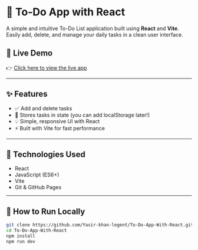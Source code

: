 # 📝 To-Do App with React

A simple and intuitive To-Do List application built using **React** and **Vite**. Easily add, delete, and manage your daily tasks in a clean user interface.

## 🔗 Live Demo

👉 [Click here to view the live app](https://yasir-khan-legent.github.io/To-Do-App-Using-React/)

---

## ✨ Features

- ✅ Add and delete tasks
- 🧠 Stores tasks in state (you can add localStorage later!)
- 💡 Simple, responsive UI with React
- ⚡ Built with Vite for fast performance

---

## 📂 Technologies Used

- React
- JavaScript (ES6+)
- Vite
- Git & GitHub Pages

---

## 🚀 How to Run Locally

```bash
git clone https://github.com/Yasir-khan-legent/To-Do-App-With-React.git
cd To-Do-App-With-React
npm install
npm run dev
